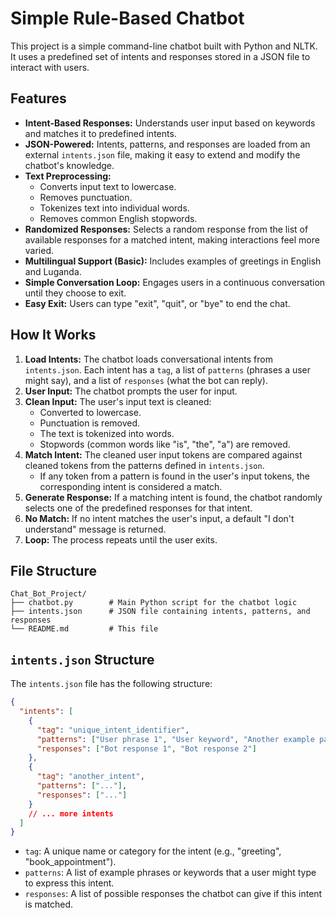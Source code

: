 # Simple Rule-Based Chatbot

This project is a simple command-line chatbot built with Python and NLTK. It uses a predefined set of intents and responses stored in a JSON file to interact with users.

## Features

*   **Intent-Based Responses:** Understands user input based on keywords and matches it to predefined intents.
*   **JSON-Powered:** Intents, patterns, and responses are loaded from an external `intents.json` file, making it easy to extend and modify the chatbot's knowledge.
*   **Text Preprocessing:**
    *   Converts input text to lowercase.
    *   Removes punctuation.
    *   Tokenizes text into individual words.
    *   Removes common English stopwords.
*   **Randomized Responses:** Selects a random response from the list of available responses for a matched intent, making interactions feel more varied.
*   **Multilingual Support (Basic):** Includes examples of greetings in English and Luganda.
*   **Simple Conversation Loop:** Engages users in a continuous conversation until they choose to exit.
*   **Easy Exit:** Users can type "exit", "quit", or "bye" to end the chat.

## How It Works

1.  **Load Intents:** The chatbot loads conversational intents from `intents.json`. Each intent has a `tag`, a list of `patterns` (phrases a user might say), and a list of `responses` (what the bot can reply).
2.  **User Input:** The chatbot prompts the user for input.
3.  **Clean Input:** The user's input text is cleaned:
    *   Converted to lowercase.
    *   Punctuation is removed.
    *   The text is tokenized into words.
    *   Stopwords (common words like "is", "the", "a") are removed.
4.  **Match Intent:** The cleaned user input tokens are compared against cleaned tokens from the patterns defined in `intents.json`.
    *   If any token from a pattern is found in the user's input tokens, the corresponding intent is considered a match.
5.  **Generate Response:** If a matching intent is found, the chatbot randomly selects one of the predefined responses for that intent.
6.  **No Match:** If no intent matches the user's input, a default "I don't understand" message is returned.
7.  **Loop:** The process repeats until the user exits.

## File Structure

```
Chat_Bot_Project/
├── chatbot.py        # Main Python script for the chatbot logic
├── intents.json      # JSON file containing intents, patterns, and responses
└── README.md         # This file
```

## `intents.json` Structure

The `intents.json` file has the following structure:

```json
{
  "intents": [
    {
      "tag": "unique_intent_identifier",
      "patterns": ["User phrase 1", "User keyword", "Another example pattern"],
      "responses": ["Bot response 1", "Bot response 2"]
    },
    {
      "tag": "another_intent",
      "patterns": ["..."],
      "responses": ["..."]
    }
    // ... more intents
  ]
}
```

*   `tag`: A unique name or category for the intent (e.g., "greeting", "book_appointment").
*   `patterns`: A list of example phrases or keywords that a user might type to express this intent.
*   `responses`: A list of possible responses the chatbot can give if this intent is matched.

